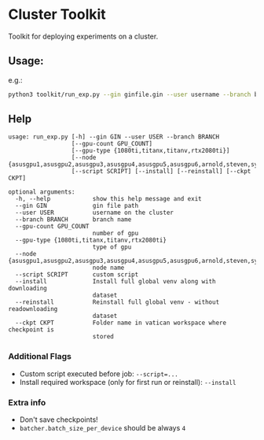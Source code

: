 # Cluster Toolkit
Toolkit for deploying experiments on a cluster.
## Usage:
e.g.:
```bash
python3 toolkit/run_exp.py --gin ginfile.gin --user username --branch branch_name --gpu-count 4
```

## Help
```
usage: run_exp.py [-h] --gin GIN --user USER --branch BRANCH
                  [--gpu-count GPU_COUNT]
                  [--gpu-type {1080ti,titanx,titanv,rtx2080ti}]
                  [--node {asusgpu1,asusgpu2,asusgpu3,asusgpu4,asusgpu5,asusgpu6,arnold,steven,sylvester}]
                  [--script SCRIPT] [--install] [--reinstall] [--ckpt CKPT]

optional arguments:
  -h, --help            show this help message and exit
  --gin GIN             gin file path
  --user USER           username on the cluster
  --branch BRANCH       branch name
  --gpu-count GPU_COUNT
                        number of gpu
  --gpu-type {1080ti,titanx,titanv,rtx2080ti}
                        type of gpu
  --node {asusgpu1,asusgpu2,asusgpu3,asusgpu4,asusgpu5,asusgpu6,arnold,steven,sylvester}
                        node name
  --script SCRIPT       custom script
  --install             Install full global venv along with downloading
                        dataset
  --reinstall           Reinstall full global venv - without readownloading
                        dataset
  --ckpt CKPT           Folder name in vatican workspace where checkpoint is
                        stored
```

### Additional Flags
- Custom script executed before job: `--script=...`
- Install required workspace (only for first run or reinstall): `--install`

### Extra info
- Don't save checkpoints!
- `batcher.batch_size_per_device` should be always `4`
